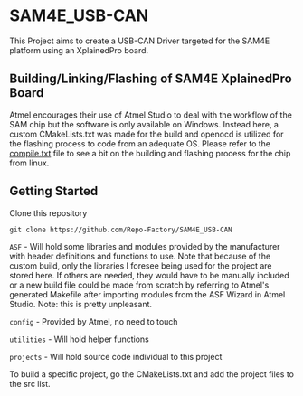# SAM4E_USB-CAN

This Project aims to create a USB-CAN Driver targeted for the SAM4E platform using an XplainedPro board.

## Building/Linking/Flashing of SAM4E XplainedPro Board

Atmel encourages their use of Atmel Studio to deal with the workflow of the SAM chip but the software is only available on Windows. Instead here, a custom CMakeLists.txt was made for the build and openocd is utilized for the flashing process to code from an adequate OS. Please refer to the [compile.txt](compile.txt) file to see a bit on the building and flashing process for the chip from linux.

## Getting Started

Clone this repository

    git clone https://github.com/Repo-Factory/SAM4E_USB-CAN

`ASF` - Will hold some libraries and modules provided by the manufacturer with header definitions and functions to use. Note that because of the custom build, only the libraries I foresee being used for the project are stored here. If others are needed, they would have to be manually included or a new build file could be made from scratch by referring to Atmel's generated Makefile after importing modules from the ASF Wizard in Atmel Studio. Note: this is pretty unpleasant.   

`config` - Provided by Atmel, no need to touch   

`utilities` - Will hold helper functions   

`projects` - Will hold source code individual to this project   

To build a specific project, go the CMakeLists.txt and add the project files to the src list. 